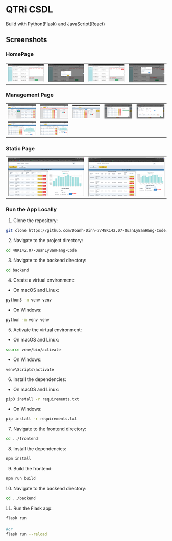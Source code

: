 # QTRi CSDL

Build with Python(Flask) and JavaScript(React)

## Screenshots

### HomePage

<table width="100%">
  <tbody>
    <tr>
      <td width="1%"><img src="frontend/public/asset/HomePage.png"/></td>
      <td width="1%"><img src="frontend/public/asset/AddSP.png"/></td>
      <td width="1%"><img src="frontend/public/asset/AfterAddSP.png"/></td>
      <td width="1%"><img src="frontend/public/asset/PayMent.png"/></td>
    </tr>
  </tbody>
</table>

### Management Page

<table width="100%">
  <tbody>
    <tr>
        <td width="1%"><img src="frontend/public/asset/MGEmployee.png"/></td>
        <td width="1%"><img src="frontend/public/asset/MGProduct.png" /></td>
        <td width="1%"><img src="frontend/public/asset/MGMetirial.png" /></td>
        <td width="1%"><img src="frontend/public/asset/CheckNCC.png" /></td>
        <td width="1%"><img src="frontend/public/asset/AddPhieuNhap.png"/></td>
    </tr>
    <tr>
        <td width="1%"><img src="frontend/public/asset/CheckHoaDon.png" /></td>
        <td width="1%"><img src="frontend/public/asset/CheckPhieuNhap.png" /></td>
    </tr>
  </tbody>
</table>

### Static Page

<table width="100%">
  <tbody>
    <tr>
        <td width="1%"><img src="frontend/public/asset/CheckHoaDon.png" /></td>
        <td width="1%"><img src="frontend/public/asset/CheckPhieuNhap.png" /></td>
    </tr>
  </tbody>
</table>


### Run the App Locally

1. Clone the repository:

```bash
git clone https://github.com/Doanh-Dinh-7/48K142.07-QuanLyBanHang-Code.git
```

2. Navigate to the project directory:

```bash
cd 48K142.07-QuanLyBanHang-Code
```

3. Navigate to the backend directory:

```bash
cd backend
```

4. Create a virtual environment:

-   On macOS and Linux:

```bash
python3 -m venv venv
```

-   On Windows:

```bash
python -m venv venv
```

5. Activate the virtual environment:

-   On macOS and Linux:

```bash
source venv/bin/activate
```

-   On Windows:

```bash
venv\Scripts\activate
```

6. Install the dependencies:

-   On macOS and Linux:

```bash
pip3 install -r requirements.txt
```

-   On Windows:

```bash
pip install -r requirements.txt
```

7. Navigate to the frontend directory:

```bash
cd ../frontend
```

8. Install the dependencies:

```bash
npm install
```

9. Build the frontend:

```bash
npm run build
```

10. Navigate to the backend directory:

```bash
cd ../backend
```

11. Run the Flask app:

```bash
flask run 

#or
flask run --reload
```
